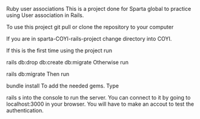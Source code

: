 Ruby user associations
This is a project done for Sparta global to practice using User association in Rails.

To use this project git pull or clone the repository to your computer

If you are in sparta-COYI-rails-project change directory into COYI.

If this is the first time using the project run

rails db:drop db:create db:migrate
Otherwise run

rails db:migrate
Then run

bundle install
To add the needed gems. Type

rails s
into the console to run the server. You can connect to it by going to localhost:3000 in your browser. You will have to make an accout to test the authentication.
